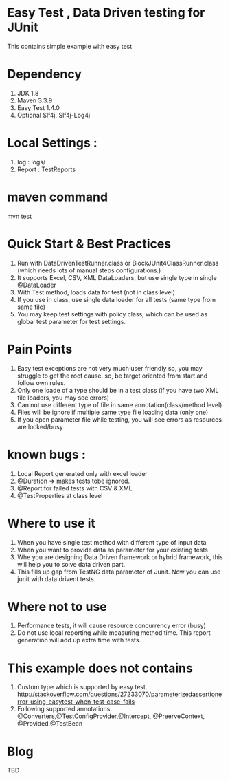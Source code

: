 # Easy Test , Data Driven testing for JUnit
This contains simple example with easy test

# Dependency 
1. JDK 1.8
2. Maven 3.3.9
3. Easy Test 1.4.0
4. Optional Slf4j, Slf4j-Log4j

# Local Settings : 
1. log : logs/
2. Report : TestReports

# maven command
mvn test

# Quick Start & Best Practices 
1. Run with DataDrivenTestRunner.class or BlockJUnit4ClassRunner.class (which needs lots of manual steps configurations.) 
2. It supports Excel, CSV, XML DataLoaders, but use single type in single @DataLoader 
2. With Test method, loads data for test (not in class level) 
3. If you use in class, use single data loader for all tests (same type from same file) 
4. You may keep test settings with policy class, which can be used as global test parameter for test settings. 

# Pain Points
1. Easy test exceptions are not very much user friendly so, you may struggle to get the root cause. so, be target oriented from start and follow own rules.
2. Only one loade of a type should be in a test class (if you have two XML file loaders, you may see errors)
3. Can not use different type of file in same annotation(class/method level)
4. Files will be ignore if multiple same type file loading data (only one)
5. If you open parameter file while testing, you will see errors as resources are locked/busy

# known bugs : 
1. Local Report generated only with excel loader 
2. @Duration => makes tests tobe ignored.
3. @Report for failed tests with CSV & XML
4. @TestProperties at class level

# Where to use it
1. When you have single test method with different type of input data
2. When you want to provide data as parameter for your existing tests
3. Whe you are designing Data Driven framework or hybrid framework, this will help you to solve data driven part. 
4. This fills up gap from TestNG data parameter of Junit. Now you can use junit with data drivent tests.    

# Where not to use
1. Performance tests, it will cause resource concurrency error (busy)
2. Do not use local reporting while measuring method time. This report generation will add up extra time with tests.   

# This example does not contains 
1. Custom type which is supported by easy test. 
http://stackoverflow.com/questions/27233070/parameterizedassertionerror-using-easytest-when-test-case-fails
2. Following supported annotations.
 @Converters,@TestConfigProvider,@Intercept, @PreerveContext, @Provided,@TestBean

# Blog 
TBD